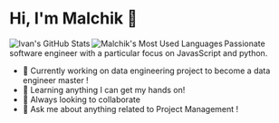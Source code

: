 # Hi, I'm Malchik 👋

<img align="left" alt="Ivan's GitHub Stats" src="https://github-readme-stats.vercel.app/api?username=0xmalchik&show_icons=true&hide_border=true&hide=prs,issues,contribs&count_private=true&theme=tokyonight&include_all_commits=true" />

<img align="left" alt="Malchik's Most Used Languages" src="https://github-readme-stats.vercel.app/api/top-langs/?username=0xmalchik&layout=compact&theme=tokyonight&hide_border=true&card_width=445" />

Passionate software engineer with a particular focus on JavasScript and python.

- 🔭 Currently working on data engineering project to become a data engineer master !
- 🌱 Learning anything I can get my hands on!
- 👯 Always looking to collaborate
- 💬 Ask me about anything related to Project Management !
